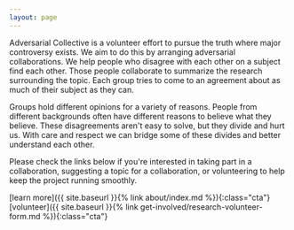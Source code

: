 ```yaml
---
layout: page
---
```


Adversarial Collective is a volunteer effort to pursue the truth where major controversy exists. We aim to do this by arranging adversarial collaborations. We help people who disagree with each other on a subject find each other. Those people collaborate to summarize the research surrounding the topic. Each group tries to come to an agreement about as much of their subject as they can.

Groups hold different opinions for a variety of reasons. People from different backgrounds often have different reasons to believe what they believe. These disagreements aren't easy to solve, but they divide and hurt us. With care and respect we can bridge some of these divides and better understand each other.

Please check the links below if you're interested in taking part in a collaboration, suggesting a topic for a collaboration, or volunteering to help keep the project running smoothly.

[learn more]({{ site.baseurl }}{% link about/index.md %}){:class="cta"}
<span class="u-float-right">[volunteer]({{ site.baseurl }}{% link get-involved/research-volunteer-form.md %}){:class="cta"}</span>



